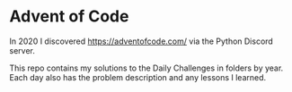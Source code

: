 # Advent of Code

In 2020 I discovered https://adventofcode.com/ via the Python Discord server. 

This repo contains my solutions to the Daily Challenges in folders by year. Each day also has the problem description and any lessons I learned.
